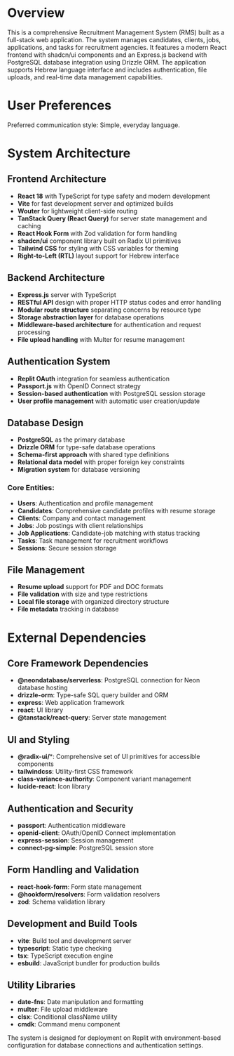 # Overview

This is a comprehensive Recruitment Management System (RMS) built as a full-stack web application. The system manages candidates, clients, jobs, applications, and tasks for recruitment agencies. It features a modern React frontend with shadcn/ui components and an Express.js backend with PostgreSQL database integration using Drizzle ORM. The application supports Hebrew language interface and includes authentication, file uploads, and real-time data management capabilities.

# User Preferences

Preferred communication style: Simple, everyday language.

# System Architecture

## Frontend Architecture
- **React 18** with TypeScript for type safety and modern development
- **Vite** for fast development server and optimized builds
- **Wouter** for lightweight client-side routing
- **TanStack Query (React Query)** for server state management and caching
- **React Hook Form** with Zod validation for form handling
- **shadcn/ui** component library built on Radix UI primitives
- **Tailwind CSS** for styling with CSS variables for theming
- **Right-to-Left (RTL)** layout support for Hebrew interface

## Backend Architecture
- **Express.js** server with TypeScript
- **RESTful API** design with proper HTTP status codes and error handling
- **Modular route structure** separating concerns by resource type
- **Storage abstraction layer** for database operations
- **Middleware-based architecture** for authentication and request processing
- **File upload handling** with Multer for resume management

## Authentication System
- **Replit OAuth** integration for seamless authentication
- **Passport.js** with OpenID Connect strategy
- **Session-based authentication** with PostgreSQL session storage
- **User profile management** with automatic user creation/update

## Database Design
- **PostgreSQL** as the primary database
- **Drizzle ORM** for type-safe database operations
- **Schema-first approach** with shared type definitions
- **Relational data model** with proper foreign key constraints
- **Migration system** for database versioning

### Core Entities:
- **Users**: Authentication and profile management
- **Candidates**: Comprehensive candidate profiles with resume storage
- **Clients**: Company and contact management
- **Jobs**: Job postings with client relationships
- **Job Applications**: Candidate-job matching with status tracking
- **Tasks**: Task management for recruitment workflows
- **Sessions**: Secure session storage

## File Management
- **Resume upload** support for PDF and DOC formats
- **File validation** with size and type restrictions
- **Local file storage** with organized directory structure
- **File metadata** tracking in database

# External Dependencies

## Core Framework Dependencies
- **@neondatabase/serverless**: PostgreSQL connection for Neon database hosting
- **drizzle-orm**: Type-safe SQL query builder and ORM
- **express**: Web application framework
- **react**: UI library
- **@tanstack/react-query**: Server state management

## UI and Styling
- **@radix-ui/***: Comprehensive set of UI primitives for accessible components
- **tailwindcss**: Utility-first CSS framework
- **class-variance-authority**: Component variant management
- **lucide-react**: Icon library

## Authentication and Security
- **passport**: Authentication middleware
- **openid-client**: OAuth/OpenID Connect implementation
- **express-session**: Session management
- **connect-pg-simple**: PostgreSQL session store

## Form Handling and Validation
- **react-hook-form**: Form state management
- **@hookform/resolvers**: Form validation resolvers
- **zod**: Schema validation library

## Development and Build Tools
- **vite**: Build tool and development server
- **typescript**: Static type checking
- **tsx**: TypeScript execution engine
- **esbuild**: JavaScript bundler for production builds

## Utility Libraries
- **date-fns**: Date manipulation and formatting
- **multer**: File upload middleware
- **clsx**: Conditional className utility
- **cmdk**: Command menu component

The system is designed for deployment on Replit with environment-based configuration for database connections and authentication settings.
